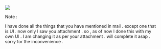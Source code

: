 


  <img src="http://maheshp.ml/gst.png" style="max-height:350px; margin: auto;">



Note :

I have done all the things that you have mentioned in mail . except one that is UI . now only I saw you attachment . so , as of  now I done this with my own UI . I am changing it as per your attachment . will complete it asap . sorry for the inconvenience .
